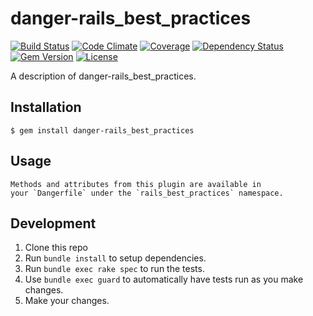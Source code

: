 # danger-rails_best_practices

[![Build Status](https://img.shields.io/travis/blooper05/danger-rails_best_practices.svg)](https://travis-ci.org/blooper05/danger-rails_best_practices)
[![Code Climate](https://img.shields.io/codeclimate/github/blooper05/danger-rails_best_practices.svg)](https://codeclimate.com/github/blooper05/danger-rails_best_practices)
[![Coverage](https://img.shields.io/codeclimate/coverage/github/blooper05/danger-rails_best_practices.svg)](https://codeclimate.com/github/blooper05/danger-rails_best_practices)
[![Dependency Status](https://img.shields.io/gemnasium/blooper05/danger-rails_best_practices.svg)](https://gemnasium.com/blooper05/danger-rails_best_practices)
[![Gem Version](https://img.shields.io/gem/v/danger-rails_best_practices.svg)](https://rubygems.org/gems/danger-rails_best_practices)
[![License](https://img.shields.io/github/license/blooper05/danger-rails_best_practices.svg)](https://github.com/blooper05/danger-rails_best_practices/blob/master/LICENSE)

A description of danger-rails_best_practices.

## Installation

    $ gem install danger-rails_best_practices

## Usage

    Methods and attributes from this plugin are available in
    your `Dangerfile` under the `rails_best_practices` namespace.

## Development

1. Clone this repo
2. Run `bundle install` to setup dependencies.
3. Run `bundle exec rake spec` to run the tests.
4. Use `bundle exec guard` to automatically have tests run as you make changes.
5. Make your changes.
